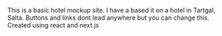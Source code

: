 This is a basic hotel mockup site. I have a based it on a hotel in Tartgal, Salta. Buttons and links dont lead anywhere but you can change this. Created using react and next.js
